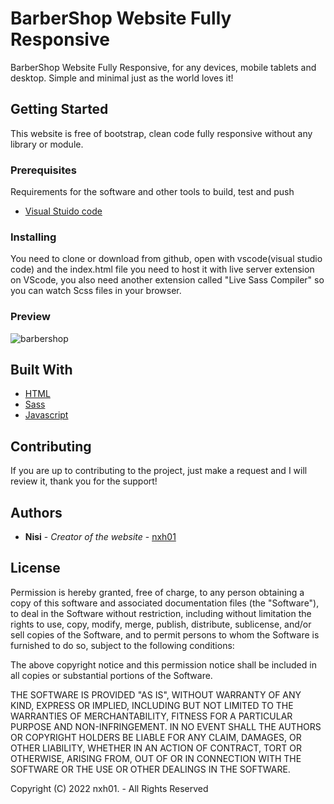 # BarberShop Website Fully Responsive

BarberShop Website Fully Responsive, for any devices, mobile tablets and desktop. Simple and minimal just as the world loves it!

## Getting Started

This website is free of bootstrap, clean code fully responsive without any library or module.

### Prerequisites

Requirements for the software and other tools to build, test and push

- [Visual Stuido code](https://code.visualstudio.com/)

### Installing

You need to clone or download from github, open with vscode(visual studio code) and the index.html file you need to host it with live server extension on VScode, you also need another extension called "Live Sass Compiler" so you can watch Scss files in your browser.

### Preview
![barbershop](https://user-images.githubusercontent.com/80894732/174488798-55934f89-11be-4a9c-b75e-0e721739b8d2.png)

## Built With

- [HTML]()
- [Sass]()
- [Javascript]()

## Contributing

If you are up to contributing to the project, just make a request and I will review it, thank you for the support!

## Authors

- **Nisi** - _Creator of the website_ -
  [nxh01](https://github.com/nxh01)

## License

Permission is hereby granted, free of charge, to any person obtaining a copy
of this software and associated documentation files (the "Software"), to deal
in the Software without restriction, including without limitation the rights
to use, copy, modify, merge, publish, distribute, sublicense, and/or sell
copies of the Software, and to permit persons to whom the Software is
furnished to do so, subject to the following conditions:

The above copyright notice and this permission notice shall be included in all
copies or substantial portions of the Software.

THE SOFTWARE IS PROVIDED "AS IS", WITHOUT WARRANTY OF ANY KIND, EXPRESS OR
IMPLIED, INCLUDING BUT NOT LIMITED TO THE WARRANTIES OF MERCHANTABILITY,
FITNESS FOR A PARTICULAR PURPOSE AND NON-INFRINGEMENT. IN NO EVENT SHALL THE
AUTHORS OR COPYRIGHT HOLDERS BE LIABLE FOR ANY CLAIM, DAMAGES, OR OTHER
LIABILITY, WHETHER IN AN ACTION OF CONTRACT, TORT OR OTHERWISE, ARISING FROM,
OUT OF OR IN CONNECTION WITH THE SOFTWARE OR THE USE OR OTHER DEALINGS IN THE
SOFTWARE.

Copyright (C) 2022 nxh01. - All Rights Reserved
